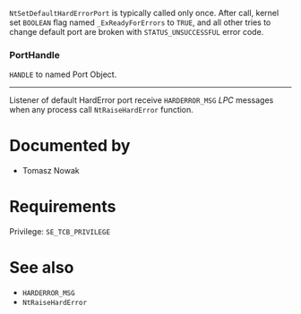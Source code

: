 `NtSetDefaultHardErrorPort` is typically called only once. After call, kernel set `BOOLEAN` flag named `_ExReadyForErrors` to `TRUE`, and all other tries to change default port are broken with `STATUS_UNSUCCESSFUL` error code.

### PortHandle

`HANDLE` to named Port Object.

---

Listener of default HardError port receive `HARDERROR_MSG` *LPC* messages when any process call `NtRaiseHardError` function.

# Documented by

* Tomasz Nowak

# Requirements

Privilege: `SE_TCB_PRIVILEGE`

# See also

* `HARDERROR_MSG`
* `NtRaiseHardError`
